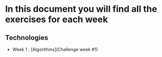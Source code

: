 # In this document you will find all the exercises for each week

## Technologies

- Week 1 : [Algorithms](Challenge week #1)

